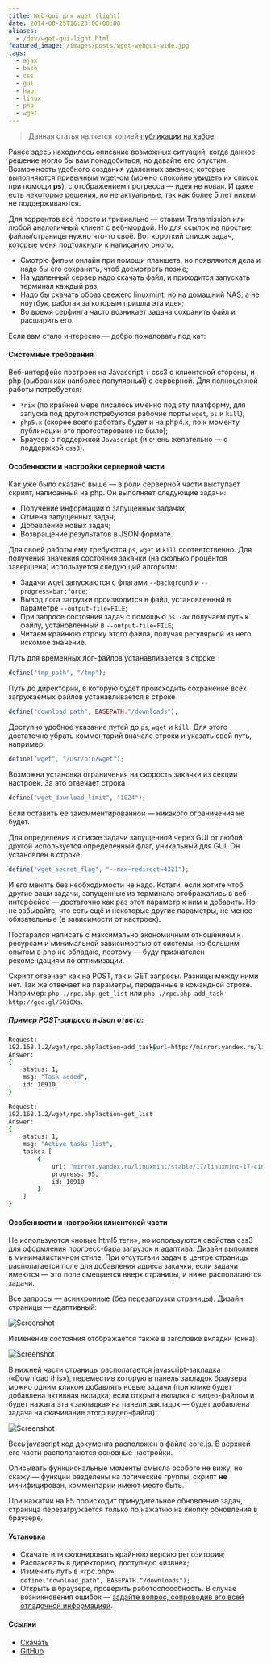 ```yaml
---
title: Web-gui для wget (light)
date: 2014-08-25T16:23:00+00:00
aliases:
  - /dev/wget-gui-light.html
featured_image: /images/posts/wget-webgui-wide.jpg
tags:
  - ajax
  - bash
  - css
  - gui
  - habr
  - linux
  - php
  - wget
---
```


> Данная статья является копией [публикации на хабре](https://habr.com/post/234353/)

Ранее здесь находилось описание возможных ситуаций, когда данное решение могло бы вам понадобиться, но давайте его опустим. Возможность удобного создания удаленных закачек, которые выполняются привычным wget-ом (можно спокойно увидеть их список при помощи **ps**), с отображением прогресса — идея не новая. И даже есть [некоторые][1] [решения][2], но не актуальные, так как более 5 лет никем не поддерживаются.

<!--more-->

Для торрентов всё просто и тривиально — ставим Transmission или любой аналогичный клиент с веб-мордой. Но для ссылок на простые файлы/страницы нужно что-то своё. Вот короткий список задач, которые меня подтолкнули к написанию оного:

- Смотрю фильм онлайн при помощи планшета, но появляются дела и надо бы его сохранить, чтоб досмотреть позже;
- На удаленный сервер надо скачать файл, и приходится запускать терминал каждый раз;
- Надо бы скачать образ свежего linuxmint, но на домашний NAS, а не ноутбук, работая за которым пришла эта идея;
- Во время серфинга часто возникает задача сохранить файл и расшарить его.

Если вам стало интересно — добро пожаловать под кат:

#### Системные требования

Веб-интерфейс построен на Javascript + css3 с клиентской стороны, и php (выбран как наиболее популярный) с серверной. Для полноценной работы потребуется:

- `*nix` (по крайней мере писалось именно под эту платформу, для запуска под другой потребуются рабочие порты `wget`, `ps` и `kill`);
- `php5.x` (скорее всего работать будет и на php4.x, по к моменту публикации это протестировано не было);
- Браузер с поддержкой `Javascript` (и очень желательно — с поддержкой `css3`).

#### Особенности и настройки серверной части

Как уже было сказано выше — в роли серверной части выступает скрипт, написанный на php. Он выполняет следующие задачи:

- Получение информации о запущенных задачах;
- Отмена запущенных задач;
- Добавление новых задач;
- Возвращение результатов в JSON формате.

Для своей работы ему требуются `ps`, `wget` и `kill` соответственно. Для получения значения состояния закачки (на сколько процентов завершена) используется следующий алгоритм:

- Задачи wget запускаются с флагами `--background` и `--progress=bar:force`;
- Вывод лога загрузки производится в файл, установленный в параметре `--output-file=FILE`;
- При запросе состояния задач с помощью `ps -ax` получаем путь к файлу, установленный в `--output-file=FILE`;
- Читаем крайнюю строку этого файла, получая регуляркой из него искомое значение.

Путь для временных лог-файлов устанавливается в строке

```php
define("tmp_path", "/tmp");
```

Путь до директории, в которую будет происходить сохранение всех загружаемых файлов устанавливается в строке

```php
define("download_path", BASEPATH."/downloads");
```

Доступно удобное указание путей до `ps`, `wget` и `kill`. Для этого достаточно убрать комментарий вначале строки и указать свой путь, например:

```php
define("wget", "/usr/bin/wget");
```

Возможна установка ограничения на скорость закачки из секции настроек. За это отвечает строка

```php
define("wget_download_limit", "1024");
```

Если оставить её закомментированной — никакого ограничения не будет.

Для определения в списке задачи запущенной через GUI от любой другой используется определенный флаг, уникальный для GUI. Он установлен в строке:

```php
define("wget_secret_flag", "--max-redirect=4321");
```

И его менять без необходимости не надо. Кстати, если хотите чтоб другие ваши задачи, запущенные из терминала отображались в веб-интерфейсе — достаточно как раз этот параметр к ним и добавить. Но не забывайте, что есть ещё и некоторые другие параметры, не менее обязательные (в зависимости от настроек).

Постарался написать с максимально экономичным отношением к ресурсам и минимальной зависимостью от системы, но большим опытом в php не обладаю, поэтому — буду признателен рекомендациям по оптимизации.

Скрипт отвечает как на POST, так и GET запросы. Разницы между ними нет. Так же отвечает на параметры, переданные в командной строке. Например: `php ./rpc.php get_list` или `php ./rpc.php add_task http://goo.gl/5Qi0Xs`.

##### Пример POST-запроса и Json ответа:

```bash
Request:
192.168.1.2/wget/rpc.php?action=add_task&url=http://mirror.yandex.ru/linuxmint/stable/17/linuxmint-17-cinnamon-dvd-64bit.iso
Answer:
{
    status: 1,
    msg: "Task added",
    id: 10910
}

Request:
192.168.1.2/wget/rpc.php?action=get_list
Answer:
{
    status: 1,
    msg: "Active tasks list",
    tasks: [
        {
            url: "mirror.yandex.ru/linuxmint/stable/17/linuxmint-17-cinnamon-dvd-64bit.iso",
            progress: 95,
            id: 10910
        }
    ]
}
```

#### Особенности и настройки клиентской части

Не используются «новые html5 теги», но используются свойства css3 для оформления прогресс-бара загрузок и адаптива. Дизайн выполнен в минималистичном стиле. При отсутствии задач в центре страницы располагается поле для добавления адреса закачки, если задачи имеются — это поле смещается вверх страницы, и ниже располагаются задачи.

Все запросы — асинхронные (без перезагрузки страницы). Дизайн страницы — адаптивный:

![Screenshot](https://hsto.org/files/479/aec/f73/479aecf737f647e485fb325671fe6df5.png)

Изменение состояния отображается также в заголовке вкладки (окна):

![Screenshot](https://hsto.org/files/e8c/78d/52f/e8c78d52ff494d0b9f6d7aa56bf957b8.png)

В нижней части страницы располагается javascript-закладка («Download this»), переместив которую в панель закладок браузера можно одним кликом добавлять новые задачи (при клике будет добавлена активная вкладка; если открыта вкладка с видео-файлом и будет нажата эта «закладка» на панели закладок — будет добавлена задача на скачивание этого видео-файла):

![Screenshot](https://hsto.org/files/462/4d0/f9c/4624d0f9c3494fee9987e4ba757a423b.png)

Весь javascript код документа расположен в файле core.js. В верхней его части располагаются основные настройки.

Описывать функциональные моменты смысла особого не вижу, но скажу — функции разделены на логические группы, скрипт **не** минифицирован, комментарии имеют место быть.

При нажатии на F5 происходит принудительное обновление задач, страница перезагружается только по нажатию на кнопку обновления в браузере.

#### Установка

- Скачать или склонировать крайнюю версию репозитория;
- Распаковать в директорию, доступную «извне»;
- Изменить путь в «rpc.php»: `define("download_path", BASEPATH."/downloads");`
- Открыть в браузере, проверить работоспособность. В случае возникновения ошибок — [задайте вопрос, сопроводив его всей отладочной информацией][3].

#### Ссылки

- [Скачать](https://github.com/tarampampam/wget-gui-light/archive/master.zip)
- [GitHub](https://github.com/tarampampam/wget-gui-light)

[1]:http://exir.ru/wget4web/screen.htm
[2]:http://sourceforge.net/projects/download-webgui/files/?source=navbar
[3]:https://github.com/tarampampam/wget-gui-light/issues/new
